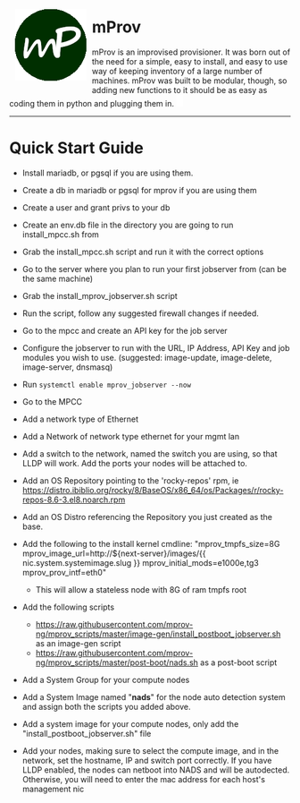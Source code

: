 [<img align="left" src="assets/images/mProvLogo.png" style="padding: 10px;" />](/)
# mProv
mProv is an improvised provisioner.  It was born out of the need for a simple, easy to install, and easy to use way of keeping inventory of
a large number of machines.  mProv was built to be modular, though, so adding new functions to it should be as easy as coding them in python
and plugging them in.  <img src="assets/images/cursor_blink.gif" />

<hr />

# Quick Start Guide

- Install mariadb, or pgsql if you are using them.

- Create a db in mariadb or pgsql for mprov if you are using them

- Create a user and grant privs to your db

- Create an env.db file in the directory you are going to run install_mpcc.sh from

- Grab the install_mpcc.sh script and run it with the correct options

- Go to the server where you plan to run your first jobserver from (can be the same machine)

- Grab the install_mprov_jobserver.sh script

- Run the script, follow any suggested firewall changes if needed.

- Go to the mpcc and create an API key for the job server

- Configure the jobserver to run with the URL, IP Address, API Key and job modules you wish to use. (suggested: image-update, image-delete, image-server, dnsmasq)

- Run `systemctl enable mprov_jobserver --now`

- Go to the MPCC

- Add a network type of Ethernet
- Add a Network of network type ethernet for your mgmt lan
- Add a switch to the network, named the switch you are using, so that LLDP will work.  Add the ports your nodes will be attached to.
- Add an OS Repository pointing to the 'rocky-repos' rpm, ie https://distro.ibiblio.org/rocky/8/BaseOS/x86_64/os/Packages/r/rocky-repos-8.6-3.el8.noarch.rpm
- Add an OS Distro referencing the Repository you just created as the base.
- Add the following to the install kernel cmdline: "mprov_tmpfs_size=8G mprov_image_url=http://${next-server}/images/{{ nic.system.systemimage.slug }} mprov_initial_mods=e1000e,tg3 mprov_prov_intf=eth0"
	- This will allow a stateless node with 8G of ram tmpfs root
- Add the following scripts 
	- https://raw.githubusercontent.com/mprov-ng/mprov_scripts/master/image-gen/install_postboot_jobserver.sh as an image-gen script
	- https://raw.githubusercontent.com/mprov-ng/mprov_scripts/master/post-boot/nads.sh as a post-boot script

- Add a System Group for your compute nodes
- Add a System Image named "__nads__" for the node auto detection system and assign both the scripts you added above.
- Add a system image for your compute nodes, only add the "install_postboot_jobserver.sh" file
- Add your nodes, making sure to select the compute image, and in the network, set the hostname, IP and switch port correctly.  If you have LLDP enabled, the nodes can netboot into NADS and will be autodected.  Otherwise, you will need to enter the mac address for each host's management nic
